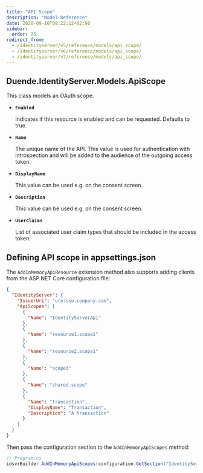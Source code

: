 ```yaml
---
title: "API Scope"
description: "Model Reference"
date: 2020-09-10T08:22:12+02:00
sidebar:
  order: 25
redirect_from:
  - /identityserver/v5/reference/models/api_scope/
  - /identityserver/v6/reference/models/api_scope/
  - /identityserver/v7/reference/models/api_scope/
---
```


## Duende.IdentityServer.Models.ApiScope

This class models an OAuth scope.

* **`Enabled`**
    
  Indicates if this resource is enabled and can be requested. Defaults to true.

* **`Name`**

  The unique name of the API. This value is used for authentication with introspection and will be added to the audience
  of the outgoing access token.

* **`DisplayName`**

  This value can be used e.g. on the consent screen.

* **`Description`**

  This value can be used e.g. on the consent screen.

* **`UserClaims`**

  List of associated user claim types that should be included in the access token.

## Defining API scope in appsettings.json

The `AddInMemoryApiResource` extension method also supports adding clients from the ASP.NET Core configuration file:

```json
{
  "IdentityServer": {
    "IssuerUri": "urn:sso.company.com",
    "ApiScopes": [
      {
        "Name": "IdentityServerApi"
      },
      {
        "Name": "resource1.scope1"
      },
      {
        "Name": "resource2.scope1"
      },
      {
        "Name": "scope3"
      },
      {
        "Name": "shared.scope"
      },
      {
        "Name": "transaction",
        "DisplayName": "Transaction",
        "Description": "A transaction"
      }
    ]
  }
}
```

Then pass the configuration section to the `AddInMemoryApiScopes` method:

```cs
// Program.cs
idsvrBuilder.AddInMemoryApiScopes(configuration.GetSection("IdentityServer:ApiScopes"))
```